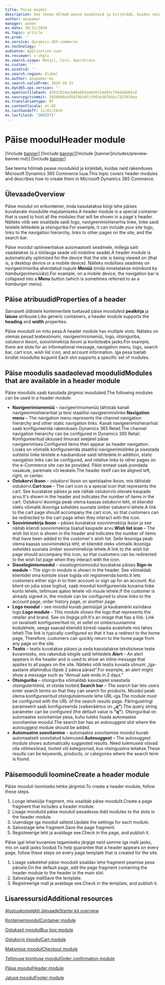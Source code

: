 ```yaml
---
title: Päise moodul
description: See teema hõlmab pease mooduleid ja kirjeldab, kuidas neid rakenduses Microsoft Dynamics 365 Commerce luua.
author: anupamar
manager: annbe
ms.date: 10/31/2019
ms.topic: article
ms.prod: ''
ms.service: dynamics-365-commerce
ms.technology: ''
audience: Application user
ms.reviewer: v-chgri
ms.search.scope: Retail, Core, Operations
ms.custom: ''
ms.assetid: ''
ms.search.region: Global
ms.author: anupamar-ms
ms.search.validFrom: 2019-10-31
ms.dyn365.ops.version: ''
ms.openlocfilehash: d393701dacb88ab03a4b56724d93c794da6bb5c8
ms.sourcegitcommit: 295d940a345879b3dfc5991e387b91c7257019ea
ms.translationtype: HT
ms.contentlocale: et-EE
ms.lasthandoff: 11/01/2019
ms.locfileid: "2697271"
---
```

# <a name="header-module"></a><span data-ttu-id="df8b9-103">Päise moodul</span><span class="sxs-lookup"><span data-stu-id="df8b9-103">Header module</span></span>

<span data-ttu-id="df8b9-104">[!include [banner](includes/preview-banner.md)] [!include [banner](includes/banner.md)]</span><span class="sxs-lookup"><span data-stu-id="df8b9-104">[!include [banner]includes/preview-banner.md)] [!include [banner](includes/banner.md)]</span></span>

<span data-ttu-id="df8b9-105">See teema hõlmab pease mooduleid ja kirjeldab, kuidas neid rakenduses Microsoft Dynamics 365 Commerce luua.</span><span class="sxs-lookup"><span data-stu-id="df8b9-105">This topic covers header modules and describes how to create them in Microsoft Dynamics 365 Commerce.</span></span>

## <a name="overview"></a><span data-ttu-id="df8b9-106">Ülevaade</span><span class="sxs-lookup"><span data-stu-id="df8b9-106">Overview</span></span>

<span data-ttu-id="df8b9-107">Päise moodul on erikonteiner, mida kasutatakse kõigi lehe päises kuvatavate moodulite majutamiseks.</span><span class="sxs-lookup"><span data-stu-id="df8b9-107">A header module is a special container that is used to host all the modules that will be shown in a page's header.</span></span> <span data-ttu-id="df8b9-108">Näiteks võib see sisaldada saidi logo, navigeerimishierarhia linke, linke saidi teistele lehtedele ja otsinguriba.</span><span class="sxs-lookup"><span data-stu-id="df8b9-108">For example, it can include your site logo, links to the navigation hierarchy, links to other pages on the site, and the search bar.</span></span>

<span data-ttu-id="df8b9-109">Päise moodul optimeeritakse automaatselt seadmele, millega saiti vaadatakse (s.o töölauga seade või mobiilne seade).</span><span class="sxs-lookup"><span data-stu-id="df8b9-109">A header module is automatically optimized for the device that the site is being viewed on (that is, a desktop device or a mobile device).</span></span> <span data-ttu-id="df8b9-110">Näiteks mobiilses seadmes on navigeerimisriba ahendatud nupule **Menüü** (mida nimetatakse mõnikord ka *hamburgerimenüüks*).</span><span class="sxs-lookup"><span data-stu-id="df8b9-110">For example, on a mobile device, the navigation bar is collapsed into a **Menu** button (which is sometimes referred to as a *hamburger menu*).</span></span>

## <a name="properties-of-a-header"></a><span data-ttu-id="df8b9-111">Päise atribuudid</span><span class="sxs-lookup"><span data-stu-id="df8b9-111">Properties of a header</span></span>

<span data-ttu-id="df8b9-112">Sarnaselt üldistele konteineritele toetavad päise mooduleid **pealkirja** ja **laiuse** atribuute.</span><span class="sxs-lookup"><span data-stu-id="df8b9-112">Like generic containers, a header module supports the **heading** and **width** properties.</span></span>

<span data-ttu-id="df8b9-113">Päise moodulil on mitu pesa.</span><span class="sxs-lookup"><span data-stu-id="df8b9-113">A header module has multiple slots.</span></span> <span data-ttu-id="df8b9-114">Näiteks on olemas pesad teabesõnumi, navigeerimismenüü, logo, otsinguriba, ostukorvi ikooni, soovinimekirja ikooni ja kontoteabe jaoks.</span><span class="sxs-lookup"><span data-stu-id="df8b9-114">For example, there are slots for an informational message, navigation menu, logo, search bar, cart icon, wish list icon, and account information.</span></span> <span data-ttu-id="df8b9-115">Iga pesa toetab kindlat moodulite kogumit.</span><span class="sxs-lookup"><span data-stu-id="df8b9-115">Each slot supports a specific set of modules.</span></span>

## <a name="modules-that-are-available-in-a-header-module"></a><span data-ttu-id="df8b9-116">Päise moodulis saadaolevad moodulid</span><span class="sxs-lookup"><span data-stu-id="df8b9-116">Modules that are available in a header module</span></span>

<span data-ttu-id="df8b9-117">Päise moodulis saab kasutada järgmisi mooduleid.</span><span class="sxs-lookup"><span data-stu-id="df8b9-117">The following modules can be used in a header module:</span></span>

- <span data-ttu-id="df8b9-118">**Navigeerimismenüü** – navigeerimismenüü tähistab kanali navigeerimishierarhiat ja teisi staatilisi navigeerimislinke.</span><span class="sxs-lookup"><span data-stu-id="df8b9-118">**Navigation menu** – The navigation menu represents the channel navigation hierarchy and other static navigation links.</span></span> <span data-ttu-id="df8b9-119">Kanali navigeerimishierarhiat saab konfigureerida rakenduses Dynamics 365 Retail.</span><span class="sxs-lookup"><span data-stu-id="df8b9-119">The channel navigation hierarchy can be configured in Dynamics 365 Retail.</span></span> <span data-ttu-id="df8b9-120">Konfigureeritud üksused ilmuvad seejärel päise navigeerimises.</span><span class="sxs-lookup"><span data-stu-id="df8b9-120">Configured items then appear as header navigation.</span></span> <span data-ttu-id="df8b9-121">Lisaks on võimalik konfigureerida staatilisi navigeerimislinke ja sisestada suhtelisi linke teistele e-kaubanduse saidi lehtedele.</span><span class="sxs-lookup"><span data-stu-id="df8b9-121">In addition, static navigation links can be configured, and relative links to other pages on the e-Commerce site can be provided.</span></span> <span data-ttu-id="df8b9-122">Päist ennast saab joondada vasakule, paremale või keskele.</span><span class="sxs-lookup"><span data-stu-id="df8b9-122">The header itself can be aligned left, right, or center.</span></span>
- <span data-ttu-id="df8b9-123">**Ostukorvi ikoon** – ostukorvi ikoon on spetsiaalne ikoon, mis tähistab ostukorvi.</span><span class="sxs-lookup"><span data-stu-id="df8b9-123">**Cart icon** – The cart icon is a special icon that represents the cart.</span></span> <span data-ttu-id="df8b9-124">See kuvatakse päises ja see näitab ostukorvis olevate kaupade arvu.</span><span class="sxs-lookup"><span data-stu-id="df8b9-124">It's shown in the header and indicates the number of items in the cart.</span></span> <span data-ttu-id="df8b9-125">Ostukorvi ikooniga peab olema kaasas ostukorvi leht, et kliendid oleks võimalik ikooniga suheldes suunata ümber ostukorvi lehele.</span><span class="sxs-lookup"><span data-stu-id="df8b9-125">A link to the cart page should accompany the cart icon, so that customers can be redirected to the cart page when they interact with the icon.</span></span>
- <span data-ttu-id="df8b9-126">**Soovinimekirja ikoon** – päises kuvatakse soovinimekirja ikoon ja see näitab kliendi soovinimekirja lisatud kaupade arvu.</span><span class="sxs-lookup"><span data-stu-id="df8b9-126">**Wish list icon** – The wish list icon is shown in the header and indicates the number of items that have been added to the customer's wish list.</span></span> <span data-ttu-id="df8b9-127">Selle ikooniga peab olema kaasas soovinimekirja leht, et kliendid oleks võimalik ikooniga suheldes suunata ümber soovinimekirja lehele.</span><span class="sxs-lookup"><span data-stu-id="df8b9-127">A link to the wish list page should accompany this icon, so that customers can be redirected to the wish list page when they interact with the icon.</span></span>
- <span data-ttu-id="df8b9-128">**Sisselogimismoodul** – sisselogimismoodul kuvatakse päises.</span><span class="sxs-lookup"><span data-stu-id="df8b9-128">**Sign-in module** – The sign-in module is shown in the header.</span></span> <span data-ttu-id="df8b9-129">See võimaldab klientidel oma kontole sisse logida või registreerida konto.</span><span class="sxs-lookup"><span data-stu-id="df8b9-129">It lets customers either sign in to their account or sign up for an account.</span></span> <span data-ttu-id="df8b9-130">Kui klient on juba sisse logitud, saab mooduli konfigureerida kuvama linke konto lehele, tellimuse ajaloo lehele või muule lehele.</span><span class="sxs-lookup"><span data-stu-id="df8b9-130">If the customer is already signed in, the module can be configured to show links to the account page, order history page, or another page.</span></span>
- <span data-ttu-id="df8b9-131">**Logo moodul** – see moodul kuvab jaemüüjat ja kaubamärki esindava logo.</span><span class="sxs-lookup"><span data-stu-id="df8b9-131">**Logo module** – This module shows the logo that represents the retailer and brand.</span></span> <span data-ttu-id="df8b9-132">See on lingiga pilt.</span><span class="sxs-lookup"><span data-stu-id="df8b9-132">It's an image that has a link.</span></span> <span data-ttu-id="df8b9-133">Link on tavaliselt konfigureeritud nii, et sellel on ümbersuunamine kodulehele, seega saavad kliendid kiiresti naasta avalehele mis tahes lehelt.</span><span class="sxs-lookup"><span data-stu-id="df8b9-133">The link is typically configured so that it has a redirect to the home page, Therefore, customers can quickly return to the home page from any page on the site.</span></span>
- <span data-ttu-id="df8b9-134">**Teatis** – teatis kuvatakse päises ja seda kasutatakse tekstisisese teate kuvamiseks, mis rakendub kõigile saidi lehtedele.</span><span class="sxs-lookup"><span data-stu-id="df8b9-134">**Alert** – An alert appears in the header and is used to show an inline message that applies to all pages on the site.</span></span> <span data-ttu-id="df8b9-135">Näiteks võib teatis kuvada sõnumi „Iga-aastane allahindlus lõpeb 2 päeva pärast”.</span><span class="sxs-lookup"><span data-stu-id="df8b9-135">For example, an alert might show a message such as "Annual sale ends in 2 days."</span></span>
- <span data-ttu-id="df8b9-136">**Otsinguriba** – otsinguriba võimaldab kasutajatel sisestada otsinguterminid, et otsida tooteid.</span><span class="sxs-lookup"><span data-stu-id="df8b9-136">**Search bar** – The search bar lets users enter search terms so that they can search for products.</span></span> <span data-ttu-id="df8b9-137">Moodul peab olema konfigureeritud otsingutulemuste lehe URL-iga.</span><span class="sxs-lookup"><span data-stu-id="df8b9-137">The module must be configured with the URL of the search results page.</span></span> <span data-ttu-id="df8b9-138">Päringustringi parameetrit saab konfigureerida (vaikeväärtus on **„q”**).</span><span class="sxs-lookup"><span data-stu-id="df8b9-138">The query string parameter can be configured (the default value is **"q"**).</span></span> <span data-ttu-id="df8b9-139">Otsinguribal on automaatse soovitamise pesa, kuhu tuleks lisada automaatse soovitamise moodul.</span><span class="sxs-lookup"><span data-stu-id="df8b9-139">The search bar has an autosuggest slot where the autosuggest module should be added.</span></span>
- <span data-ttu-id="df8b9-140">**Automaatne soovitamine** – automaatse soovitamise moodul kuvab automaatselt soovitatud tulemused.</span><span class="sxs-lookup"><span data-stu-id="df8b9-140">**Autosuggest** – The autosuggest module shows automatically suggested results.</span></span> <span data-ttu-id="df8b9-141">Need tulemused võivad olla võtmesõnad, tooted või kategooriad, kus otsingusõna leitakse.</span><span class="sxs-lookup"><span data-stu-id="df8b9-141">These results can be keywords, products, or categories where the search term is found.</span></span>

## <a name="create-a-header-module"></a><span data-ttu-id="df8b9-142">Päisemooduli loomine</span><span class="sxs-lookup"><span data-stu-id="df8b9-142">Create a header module</span></span>

<span data-ttu-id="df8b9-143">Päise mooduli loomiseks tehke järgmist.</span><span class="sxs-lookup"><span data-stu-id="df8b9-143">To create a header module, follow these steps.</span></span>

1. <span data-ttu-id="df8b9-144">Looge lehekülje fragment, mis sisaldab päise moodulit.</span><span class="sxs-lookup"><span data-stu-id="df8b9-144">Create a page fragment that includes a header module.</span></span>
1. <span data-ttu-id="df8b9-145">Lisage moodulid päise mooduli pesadesse.</span><span class="sxs-lookup"><span data-stu-id="df8b9-145">Add modules to the slots in the header module.</span></span>
1. <span data-ttu-id="df8b9-146">Uuendage iga mooduli sätteid.</span><span class="sxs-lookup"><span data-stu-id="df8b9-146">Update the settings for each module.</span></span>
1. <span data-ttu-id="df8b9-147">Salvestage lehe fragment.</span><span class="sxs-lookup"><span data-stu-id="df8b9-147">Save the page fragment.</span></span> 
1. <span data-ttu-id="df8b9-148">Registreerige leht ja avaldage see.</span><span class="sxs-lookup"><span data-stu-id="df8b9-148">Check in the page, and publish it.</span></span>

<span data-ttu-id="df8b9-149">Päise igal lehel kuvamise tagamiseks järgige neid samme iga malli jaoks, mis on saidi jaoks loodud.</span><span class="sxs-lookup"><span data-stu-id="df8b9-149">To help guarantee that a header appears on every page, follow these steps on every page template that is created for the site.</span></span>

1. <span data-ttu-id="df8b9-150">Lisage vaikelehel päise moodulit sisaldav lehe fragment peamise pesa päisele.</span><span class="sxs-lookup"><span data-stu-id="df8b9-150">On the default page, add the page fragment containing the header module to the header in the main slot.</span></span>
1. <span data-ttu-id="df8b9-151">Salvestage mall</span><span class="sxs-lookup"><span data-stu-id="df8b9-151">Save the template.</span></span> 
1. <span data-ttu-id="df8b9-152">Registreerige mall ja avaldage see.</span><span class="sxs-lookup"><span data-stu-id="df8b9-152">Check in the template, and publish it.</span></span>

## <a name="additional-resources"></a><span data-ttu-id="df8b9-153">Lisaressursid</span><span class="sxs-lookup"><span data-stu-id="df8b9-153">Additional resources</span></span>

[<span data-ttu-id="df8b9-154">Alustuskomplekti ülevaade</span><span class="sxs-lookup"><span data-stu-id="df8b9-154">Starter kit overview</span></span>](starter-kit-overview.md)

[<span data-ttu-id="df8b9-155">Konteinermoodul</span><span class="sxs-lookup"><span data-stu-id="df8b9-155">Container module</span></span>](add-container-module.md)

[<span data-ttu-id="df8b9-156">Ostukasti moodul</span><span class="sxs-lookup"><span data-stu-id="df8b9-156">Buy box module</span></span>](add-buy-box.md)

[<span data-ttu-id="df8b9-157">Ostukorvi moodul</span><span class="sxs-lookup"><span data-stu-id="df8b9-157">Cart module</span></span>](add-cart-module.md)

[<span data-ttu-id="df8b9-158">Maksmise moodul</span><span class="sxs-lookup"><span data-stu-id="df8b9-158">Checkout module</span></span>](add-checkout-module.md)

[<span data-ttu-id="df8b9-159">Tellimuse kinnituse moodul</span><span class="sxs-lookup"><span data-stu-id="df8b9-159">Order confirmation module</span></span>](order-confirmation-module.md)

[<span data-ttu-id="df8b9-160">Päise moodul</span><span class="sxs-lookup"><span data-stu-id="df8b9-160">Header module</span></span>](author-header-module.md)

[<span data-ttu-id="df8b9-161">Jaluse moodul</span><span class="sxs-lookup"><span data-stu-id="df8b9-161">Footer module</span></span>](author-footer-module.md)
